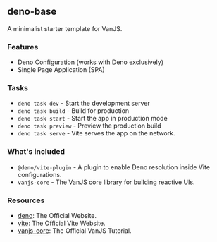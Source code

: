 ## deno-base

A minimalist starter template for VanJS.

### Features

- Deno Configuration (works with Deno exclusively)
- Single Page Application (SPA)

### Tasks

- `deno task dev` - Start the development server
- `deno task build` - Build for production
- `deno task start` - Start the app in production mode
- `deno task preview` - Preview the production build
- `deno task serve` - Vite serves the app on the network.

### What's included

- `@deno/vite-plugin` - A plugin to enable Deno resolution inside Vite
  configurations.
- `vanjs-core` - The VanJS core library for building reactive UIs.

### Resources

- [deno](https://deno.com): The Official Website.
- [vite](https://vite.dev): The Official Vite Website.
- [vanjs-core](https://vanjs.org/tutorial): The Official VanJS Tutorial.
